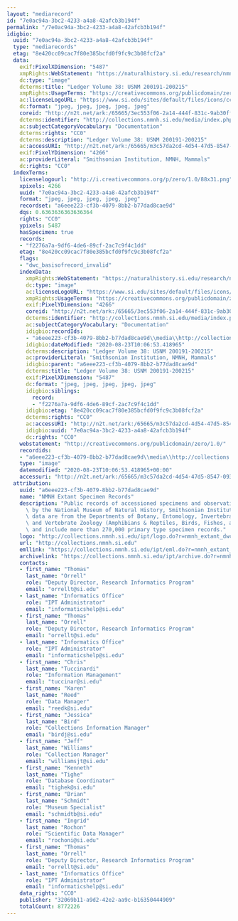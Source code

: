```yaml
---
layout: "mediarecord"
id: "7e0ac94a-3bc2-4233-a4a8-42afcb3b194f"
permalink: "/7e0ac94a-3bc2-4233-a4a8-42afcb3b194f"
idigbio:
  uuid: "7e0ac94a-3bc2-4233-a4a8-42afcb3b194f"
  type: "mediarecords"
  etag: "8e420cc09cac7f80e385bcfd0f9fc9c3b08fcf2a"
  data:
    exif:PixelXDimension: "5487"
    xmpRights:WebStatement: "https://naturalhistory.si.edu/research/nmnh-collections/museum-collections-policies"
    dc:type: "image"
    dcterms:title: "Ledger Volume 38: USNM 200191-200215"
    xmpRights:UsageTerms: "https://creativecommons.org/publicdomain/zero/1.0/"
    ac:licenseLogoURL: "https://www.si.edu/sites/default/files/icons/cc0.svg"
    dc:format: "jpeg, jpeg, jpeg, jpeg, jpeg"
    coreid: "http://n2t.net/ark:/65665/3ec553f06-2a14-444f-831c-9ab30ff55ae1"
    dcterms:identifier: "http://collections.nmnh.si.edu/media/index.php?irn=14617076"
    ac:subjectCategoryVocabulary: "Documentation"
    dcterms:rights: "CC0"
    dcterms:description: "Ledger Volume 38: USNM 200191-200215"
    ac:accessURI: "http://n2t.net/ark:/65665/m3c57da2cd-4d54-47d5-8547-0935e69fc87f"
    exif:PixelYDimension: "4266"
    ac:providerLiteral: "Smithsonian Institution, NMNH, Mammals"
    dc:rights: "CC0"
  indexTerms:
    licenselogourl: "http://i.creativecommons.org/p/zero/1.0/88x31.png"
    xpixels: 4266
    uuid: "7e0ac94a-3bc2-4233-a4a8-42afcb3b194f"
    format: "jpeg, jpeg, jpeg, jpeg, jpeg"
    recordset: "a6eee223-cf3b-4079-8bb2-b77dad8cae9d"
    dqs: 0.6363636363636364
    rights: "CC0"
    ypixels: 5487
    hasSpecimen: true
    records:
    - "f2276a7a-9df6-4de6-89cf-2ac7c9f4c1dd"
    etag: "8e420cc09cac7f80e385bcfd0f9fc9c3b08fcf2a"
    flags:
    - "dwc_basisofrecord_invalid"
    indexData:
      xmpRights:WebStatement: "https://naturalhistory.si.edu/research/nmnh-collections/museum-collections-policies"
      dc:type: "image"
      ac:licenseLogoURL: "https://www.si.edu/sites/default/files/icons/cc0.svg"
      xmpRights:UsageTerms: "https://creativecommons.org/publicdomain/zero/1.0/"
      exif:PixelYDimension: "4266"
      coreid: "http://n2t.net/ark:/65665/3ec553f06-2a14-444f-831c-9ab30ff55ae1"
      dcterms:identifier: "http://collections.nmnh.si.edu/media/index.php?irn=14617076"
      ac:subjectCategoryVocabulary: "Documentation"
      idigbio:recordIds:
      - "a6eee223-cf3b-4079-8bb2-b77dad8cae9d\\media\\http://collections.nmnh.si.edu/media/index.php?irn=14617076"
      idigbio:dateModified: "2020-08-23T10:06:53.418965"
      dcterms:description: "Ledger Volume 38: USNM 200191-200215"
      ac:providerLiteral: "Smithsonian Institution, NMNH, Mammals"
      idigbio:parent: "a6eee223-cf3b-4079-8bb2-b77dad8cae9d"
      dcterms:title: "Ledger Volume 38: USNM 200191-200215"
      exif:PixelXDimension: "5487"
      dc:format: "jpeg, jpeg, jpeg, jpeg, jpeg"
      idigbio:siblings:
        record:
        - "f2276a7a-9df6-4de6-89cf-2ac7c9f4c1dd"
      idigbio:etag: "8e420cc09cac7f80e385bcfd0f9fc9c3b08fcf2a"
      dcterms:rights: "CC0"
      ac:accessURI: "http://n2t.net/ark:/65665/m3c57da2cd-4d54-47d5-8547-0935e69fc87f"
      idigbio:uuid: "7e0ac94a-3bc2-4233-a4a8-42afcb3b194f"
      dc:rights: "CC0"
    webstatement: "http://creativecommons.org/publicdomain/zero/1.0/"
    recordids:
    - "a6eee223-cf3b-4079-8bb2-b77dad8cae9d\\media\\http://collections.nmnh.si.edu/media/index.php?irn=14617076"
    type: "image"
    datemodified: "2020-08-23T10:06:53.418965+00:00"
    accessuri: "http://n2t.net/ark:/65665/m3c57da2cd-4d54-47d5-8547-0935e69fc87f"
  attribution:
    uuid: "a6eee223-cf3b-4079-8bb2-b77dad8cae9d"
    name: "NMNH Extant Specimen Records"
    description: "Public records of accessioned specimens and observations curated\
      \ by the National Museum of Natural History, Smithsonian Institution. These\
      \ data are from the Departments of Botany, Entomology, Invertebrate Zoology\
      \ and Vertebrate Zoology (Amphibians & Reptiles, Birds, Fishes, and Mammals)\
      \ and include more than 270,000 primary type specimen records."
    logo: "http://collections.nmnh.si.edu/ipt/logo.do?r=nmnh_extant_dwc-a"
    url: "http://collections.nmnh.si.edu"
    emllink: "https://collections.nmnh.si.edu/ipt/eml.do?r=nmnh_extant_dwc-a"
    archivelink: "https://collections.nmnh.si.edu/ipt/archive.do?r=nmnh_extant_dwc-a"
    contacts:
    - first_name: "Thomas"
      last_name: "Orrell"
      role: "Deputy Director, Research Informatics Program"
      email: "orrellt@si.edu"
    - last_name: "Informatics Office"
      role: "IPT Administrator"
      email: "informaticshelp@si.edu"
    - first_name: "Thomas"
      last_name: "Orrell"
      role: "Deputy Director, Research Informatics Program"
      email: "orrellt@si.edu"
    - last_name: "Informatics Office"
      role: "IPT Administrator"
      email: "informaticshelp@si.edu"
    - first_name: "Chris"
      last_name: "Tuccinardi"
      role: "Information Management"
      email: "tuccinar@si.edu"
    - first_name: "Karen"
      last_name: "Reed"
      role: "Data Manager"
      email: "reedk@si.edu"
    - first_name: "Jessica"
      last_name: "Bird"
      role: "Collections Information Manager"
      email: "birdj@si.edu"
    - first_name: "Jeff"
      last_name: "Williams"
      role: "Collection Manager"
      email: "williamsjt@si.edu"
    - first_name: "Kenneth"
      last_name: "Tighe"
      role: "Database Coordinator"
      email: "tighek@si.edu"
    - first_name: "Brian"
      last_name: "Schmidt"
      role: "Museum Specialist"
      email: "schmidtb@si.edu"
    - first_name: "Ingrid"
      last_name: "Rochon"
      role: "Scientific Data Manager"
      email: "rochoni@si.edu"
    - first_name: "Thomas"
      last_name: "Orrell"
      role: "Deputy Director, Research Informatics Program"
      email: "orrellt@si.edu"
    - last_name: "Informatics Office"
      role: "IPT Administrator"
      email: "informaticshelp@si.edu"
    data_rights: "CC0"
    publisher: "32069b11-a9d2-42e2-aa9c-b16350444909"
    totalCount: 8772226
---
```

